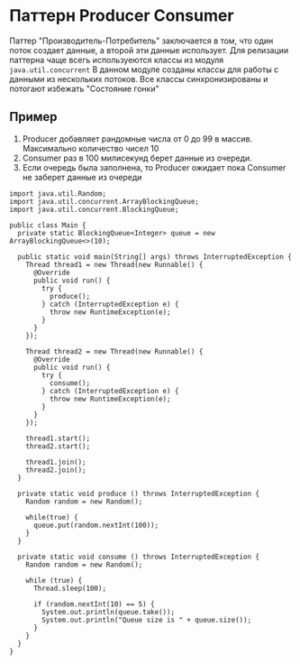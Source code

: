 # Паттерн Producer Consumer

Паттер "Производитель-Потребитель" заключается в том, что один поток создает данные, а второй эти данные использует.
Для релизации паттерна чаще всегь используеются классы из модуля `java.util.concurrent` 
В данном модуле созданы классы для работы с данными из нескольких потоков. Все классы синхронизированы и потогают избежать "Состояние гонки"

## Пример

1. Producer добавляет рандомные числа от 0 до 99 в массив. Максимально количество чисел 10
2. Consumer раз в 100 милисекунд берет данные из очереди. 
3. Если очередь была заполнена, то Producer ожидает пока Consumer не заберет данные из очереди

```
import java.util.Random;
import java.util.concurrent.ArrayBlockingQueue;
import java.util.concurrent.BlockingQueue;

public class Main {
  private static BlockingQueue<Integer> queue = new ArrayBlockingQueue<>(10);

  public static void main(String[] args) throws InterruptedException {
    Thread thread1 = new Thread(new Runnable() {
      @Override
      public void run() {
        try {
          produce();
        } catch (InterruptedException e) {
          throw new RuntimeException(e);
        }
      }
    });

    Thread thread2 = new Thread(new Runnable() {
      @Override
      public void run() {
        try {
          consume();
        } catch (InterruptedException e) {
          throw new RuntimeException(e);
        }
      }
    });

    thread1.start();
    thread2.start();

    thread1.join();
    thread2.join();
  }

  private static void produce () throws InterruptedException {
    Random random = new Random();

    while(true) {
      queue.put(random.nextInt(100));
    }
  }

  private static void consume () throws InterruptedException {
    Random random = new Random();

    while (true) {
      Thread.sleep(100);

      if (random.nextInt(10) == 5) {
        System.out.println(queue.take());
        System.out.println("Queue size is " + queue.size());
      }
    }
  }
}

```